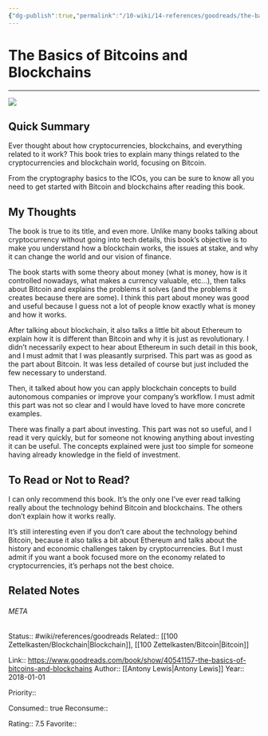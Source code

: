 ```yaml
---
{"dg-publish":true,"permalink":"/10-wiki/14-references/goodreads/the-basics-of-bitcoins-and-blockchains-20230122071906/","title":"The Basics of Bitcoins and Blockchains"}
---
```


# The Basics of Bitcoins and Blockchains
---
![](https://i.gr-assets.com/images/S/compressed.photo.goodreads.com/books/1529163443l/40541157._SY475_.jpg)

## Quick Summary

Ever thought about how cryptocurrencies, blockchains, and everything related to it work? This book tries to explain many things related to the cryptocurrencies and blockchain world, focusing on Bitcoin.

From the cryptography basics to the ICOs, you can be sure to know all you need to get started with Bitcoin and blockchains after reading this book.


## My Thoughts

The book is true to its title, and even more. Unlike many books talking about cryptocurrency without going into tech details, this book’s objective is to make you understand how a blockchain works, the issues at stake, and why it can change the world and our vision of finance.

The book starts with some theory about money (what is money, how is it controlled nowadays, what makes a currency valuable, etc…), then talks about Bitcoin and explains the problems it solves (and the problems it creates because there are some). I think this part about money was good and useful because I guess not a lot of people know exactly what is money and how it works.

After talking about blockchain, it also talks a little bit about Ethereum to explain how it is different than Bitcoin and why it is just as revolutionary. I didn’t necessarily expect to hear about Ethereum in such detail in this book, and I must admit that I was pleasantly surprised. This part was as good as the part about Bitcoin. It was less detailed of course but just included the few necessary to understand.

Then, it talked about how you can apply blockchain concepts to build autonomous companies or improve your company’s workflow. I must admit this part was not so clear and I would have loved to have more concrete examples.

There was finally a part about investing. This part was not so useful, and I read it very quickly, but for someone not knowing anything about investing it can be useful. The concepts explained were just too simple for someone having already knowledge in the field of investment.

## To Read or Not to Read?

I can only recommend this book. It’s the only one I’ve ever read talking really about the technology behind Bitcoin and blockchains. The others don’t explain how it works really.

It’s still interesting even if you don’t care about the technology behind Bitcoin, because it also talks a bit about Ethereum and talks about the history and economic challenges taken by cryptocurrencies. But I must admit if you want a book focused more on the economy related to cryptocurrencies, it’s perhaps not the best choice.

## Related Notes




###### META
Status:: #wiki/references/goodreads
Related:: [[100 Zettelkasten/Blockchain\|Blockchain]], [[100 Zettelkasten/Bitcoin\|Bitcoin]]

Link:: https://www.goodreads.com/book/show/40541157-the-basics-of-bitcoins-and-blockchains
Author:: [[Antony Lewis\|Antony Lewis]]
Year:: 2018-01-01

Priority:: 

Consumed:: true
Reconsume:: 

Rating:: 7.5
Favorite:: 
